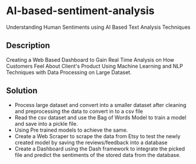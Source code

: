 # AI-based-sentiment-analysis
Understanding Human Sentiments using AI  Based Text Analysis Techniques

## Description
Creating a Web Based Dashboard to Gain Real Time Analysis on How Customers Feel About Client's Product Using Machine Learning and NLP Techniques with Data Processing on Large Dataset.

## Solution
* Process large dataset and convert into a smaller dataset after cleaning and
preprocessing the data to convert in to a csv file
* Read the csv dataset and use the Bag of Words Model to train
a model and save into a pickle file.
* Using Pre trained models to achieve the same.
* Create a Web Scraper to scrape the data from Etsy to test the newly
created model by saving the reviews/feedback into a database
* Create a Dashboard using the Dash framework to integrate the picked file
and predict the sentiments of the stored data from the database.
